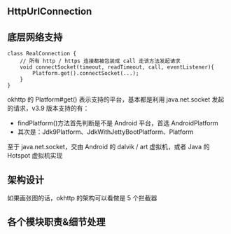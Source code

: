 
## HttpUrlConnection

## 底层网络支持

```
class RealConnection {
    // 所有 http / https 连接都被包装成 call 走该方法发起请求
    void connectSocket(timeout, readTimeout, call, eventListener){
        Platform.get().connectSocket(...);
    }
}
```

okhttp 的 Platform#get() 表示支持的平台，基本都是利用 java.net.socket 发起的请求，v3.9 版本支持的有：

- findPlatform()方法首先判断是不是 Android 平台，首选 AndroidPlatform
- 其次是：Jdk9Platform、JdkWithJettyBootPlatform、Platform

至于 java.net.socket，交由 Android 的 dalvik / art 虚拟机，或者 Java 的 Hotspot 虚拟机实现

## 架构设计

如果画张图的话，okhttp 的架构可以看做是 5 个拦截器

## 各个模块职责&细节处理